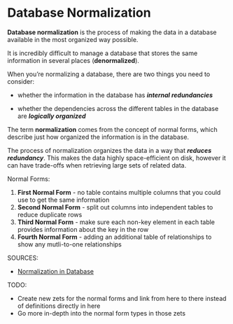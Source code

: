# Database Normalization

**Database normalization** is the process of making the data in a database available in the most organized way possible.

It is incredibly difficult to manage a database that stores the same information in several places (**denormalized**).

When you’re normalizing a database, there are two things you need to consider:

* whether the information in the database has ***internal redundancies***

* whether the dependencies across the different tables in the database are ***logically organized***

The term **normalization** comes from the concept of normal forms, which describe just how organized the information is in the database. 

The process of normalization organizes the data in a way that ***reduces redundancy***. This makes the data highly space-efficient on disk, however it can have trade-offs when retrieving large sets of related data.

Normal Forms:
1. **First Normal Form** - no table contains multiple columns that you could use to get the same information
1. **Second Normal Form** - split out columns into independent tables to reduce duplicate rows
1. **Third Normal Form** - make sure each non-key element in each table provides information about the key in the row
1. **Fourth Normal Form** - adding an additional table of relationships to show any mutli-to-one relationships

SOURCES:
* [Normalization in Database](https://blog.udemy.com/normalization-in-database-with-example/)

TODO:
* Create new zets for the normal forms and link from here to there instead of definitions directly in here
* Go more in-depth into the normal form types in those zets